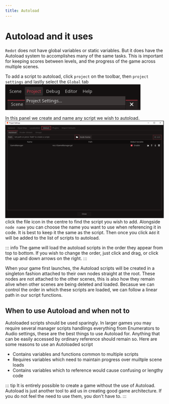 ```yaml
---
title: Autoload
---
```


# Autoload and it uses

`Redot` does not have global variables or static variables. But it does have the Autoload system to accomplishes many of the same tasks. This is important for keeping scores between levels, and the progress of the game across multiple scenes.

To add a script to autoload, click `project` on the toolbar, then `project settings` and lastly select the `Global` tab
![Open project settings](../../assets/images/2d-wasteInvader/open-project-settings.png)

In this panel we create and name any script we wish to autoload.
![Add to autoload](../../assets/images/2d-wasteInvader/add-to-autoload.png)
click the file icon in the centre to find the script you wish to add. Alongside `node name` you can choose the name you want to use when referencing it in code. It is best to keep it the same as the script. Then once you click `Add`
it will be added to the list of scripts to autoload.

::: info
The game will load the autoload scripts in the order they appear from top to bottom. If you wish to change the order, just click and drag, or click the up and down arrows on the right.
:::

When your game first launches, the Autoload scripts will be created in a singleton fashion attached to their own nodes straight at the root. These nodes are not attached to the other scenes, this is also how they remain alive when other scenes are being deleted and loaded. Becasue we can control the order in which these scripts are loaded, we can follow a linear path in our script functions.


## When to use Autoload and when not to

Autoloaded scripts should be used sparingly. In larger games you may require several manager scripts handlings everything from Enumerators to Audio settings, these are the best things to use Autoload for.
Anything that can be easily accessed by ordinary reference should remain so. Here are some reasons to use an Autoloaded script

* Contains variables and functions common to multiple scripts
* Requires variables which need to maintain progress over muiltple scene loads
* Contains variables which to reference would cause confusing or lengthy code


::: tip
It is entirely possible to create a game without the use of Autoload. Autoload is just another tool to aid us in creating good game architecture. If you do not feel the need to use them, you don't have to.
:::